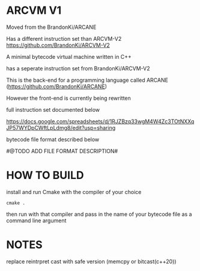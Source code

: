# ARCVM V1

Moved from the BrandonKi/ARCANE

Has a different instruction set than ARCVM-V2 https://github.com/BrandonKi/ARCVM-V2

A minimal bytecode virtual machine written in C++

has a seperate instruction set from BrandonKi/ARCVM-V2

This is the back-end for a programming language called ARCANE (https://github.com/BrandonKi/ARCANE)

However the front-end is currently being rewritten

full instruction set documented below

https://docs.google.com/spreadsheets/d/1RJZBzq33wgM4W4Zc3TOtNXXqJP57WYDpCWftLpLdmg8/edit?usp=sharing

bytecode file format described below

#@TODO ADD FILE FORMAT DESCRIPTION#

# HOW TO BUILD

install and run Cmake with the compiler of your choice
```
cmake .
```

then run with that compiler and pass in the 
name of your bytecode file as a command line argument

# NOTES 

replace reintrpret cast with safe version (memcpy or bitcast(c++20))
